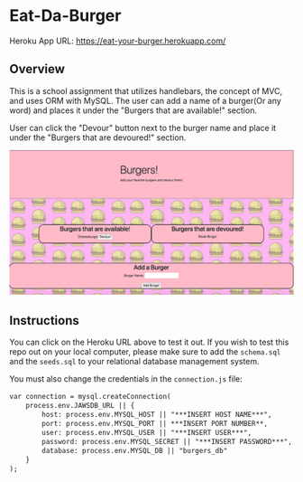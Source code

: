 # Eat-Da-Burger

Heroku App URL: https://eat-your-burger.herokuapp.com/

## Overview

This is a school assignment that utilizes handlebars, the concept of MVC, and uses ORM with MySQL. The user can add a name of a burger(Or any word) and places it under the "Burgers that are available!" section. 

User can click the "Devour" button next to the burger name and place it under the "Burgers that are devoured!" section. 


![burger_01](public/assets/images/home.png)


## Instructions

You can click on the Heroku URL above to test it out. If you wish to test this repo out on your local computer, please make sure to add the `schema.sql` and the `seeds.sql` to your relational database management system. 

You must also change the credentials in the `connection.js` file: 

```
var connection = mysql.createConnection(
    process.env.JAWSDB_URL || {
        host: process.env.MYSQL_HOST || "***INSERT HOST NAME***",
        port: process.env.MYSQL_PORT || ***INSERT PORT NUMBER**,
        user: process.env.MYSQL_USER || "***INSERT USER***",
        password: process.env.MYSQL_SECRET || "***INSERT PASSWORD***",
        database: process.env.MYSQL_DB || "burgers_db"
    }
);
```

